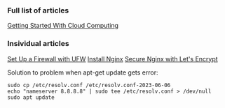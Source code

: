 ### Full list of articles
[Getting Started With Cloud Computing](https://www.digitalocean.com/community/tutorial_series/getting-started-with-cloud-computing)

### Insividual articles
[Set Up a Firewall with UFW](https://www.digitalocean.com/community/tutorials/how-to-set-up-a-firewall-with-ufw-on-ubuntu-22-04)
[Install Nginx](https://www.digitalocean.com/community/tutorials/how-to-install-nginx-on-ubuntu-22-04)
[Secure Nginx with Let's Encrypt](https://www.digitalocean.com/community/tutorials/how-to-secure-nginx-with-let-s-encrypt-on-ubuntu-22-04)

Solution to problem when apt-get update gets error:
```
sudo cp /etc/resolv.conf /etc/resolv.conf-2023-06-06  
echo "nameserver 8.8.8.8" | sudo tee /etc/resolv.conf > /dev/null  
sudo apt update
```
